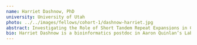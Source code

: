 ```yaml
---
name: Harriet Dashnow, PhD
university: University of Utah
photo: ../../images/fellows/cohort-1/dashnow-harriet.jpg
abstract: Investigating the Role of Short Tandem Repeat Expansions in Congenital Heart Disease and Developing an Str Variation Resource for the Prioritization of Pathogenic Loci
bio: Harriet Dashnow is a bioinformatics postdoc in Aaron Quinlan’s Lab at the University of Utah. She did her PhD research with Alicia Oshlack at the Murdoch Children’s Research Institute in Australia. She is best known for computational methods to detect short tandem repeat expansions. She has also published bioinformatic methods for clinical exome sequencing and microbial gene detection. Harriet has a BA (Psychology), a BSc (Genetics, Biochemistry and Molecular Biology), a MSc (Bioinformatics) and PhD from the University of Melbourne in Australia. She enjoys teaching computational skills workshops in such areas as genomics, data analysis, programming and version control. She co-authored the O’Reilly programming book Elegant SciPy.
---
```

